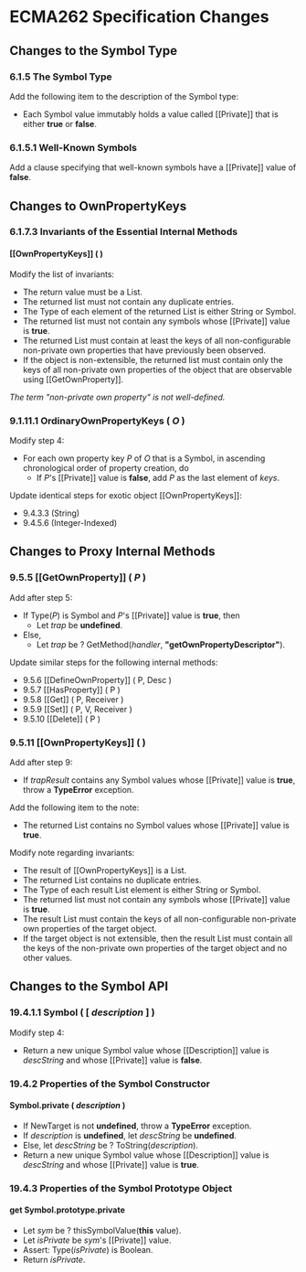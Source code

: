 # ECMA262 Specification Changes

## Changes to the Symbol Type

### 6.1.5 The Symbol Type

Add the following item to the description of the Symbol type:

- Each Symbol value immutably holds a value called [[Private]] that is either **true** or **false**.

### 6.1.5.1 Well-Known Symbols

Add a clause specifying that well-known symbols have a [[Private]] value of **false**.

## Changes to OwnPropertyKeys

### 6.1.7.3 Invariants of the Essential Internal Methods

#### [[OwnPropertyKeys]] ( )

Modify the list of invariants:

- The return value must be a List.
- The returned list must not contain any duplicate entries.
- The Type of each element of the returned List is either String or Symbol.
- The returned list must not contain any symbols whose [[Private]] value is **true**.
- The returned List must contain at least the keys of all non-configurable non-private own properties that have previously been observed.
- If the object is non-extensible, the returned list must contain only the keys of all non-private own properties of the object that are observable using [[GetOwnProperty]].

*The term "non-private own property" is not well-defined.*

### 9.1.11.1 OrdinaryOwnPropertyKeys ( _O_ )

Modify step 4:

- For each own property key _P_ of _O_ that is a Symbol, in ascending chronological order of property creation, do
  - If _P_'s [[Private]] value is **false**, add _P_ as the last element of _keys_.

Update identical steps for exotic object [[OwnPropertyKeys]]:

- 9.4.3.3 (String)
- 9.4.5.6 (Integer-Indexed)

## Changes to Proxy Internal Methods

### 9.5.5 [[GetOwnProperty]] ( _P_ )

Add after step 5:

- If Type(_P_) is Symbol and  _P_'s [[Private]] value is **true**, then
  - Let _trap_ be **undefined**.
- Else,
  - Let _trap_ be ? GetMethod(_handler_, **"getOwnPropertyDescriptor"**).

Update similar steps for the following internal methods:

- 9.5.6 [[DefineOwnProperty]] ( P, Desc )
- 9.5.7 [[HasProperty]] ( P )
- 9.5.8 [[Get]] ( P, Receiver )
- 9.5.9 [[Set]] ( P, V, Receiver )
- 9.5.10 [[Delete]] ( P )

### 9.5.11 [[OwnPropertyKeys]] ( )

Add after step 9:

- If _trapResult_ contains any Symbol values whose [[Private]] value is **true**, throw a **TypeError** exception.

Add the following item to the note:

- The returned List contains no Symbol values whose [[Private]] value is **true**.

Modify note regarding invariants:

- The result of [[OwnPropertyKeys]] is a List.
- The returned List contains no duplicate entries.
- The Type of each result List element is either String or Symbol.
- The returned list must not contain any symbols whose [[Private]] value is **true**.
- The result List must contain the keys of all non-configurable non-private own properties of the target object.
- If the target object is not extensible, then the result List must contain all the keys of the non-private own properties of the target object and no other values.

## Changes to the Symbol API

### 19.4.1.1 Symbol ( [ _description_ ] )

Modify step 4:

- Return a new unique Symbol value whose [[Description]] value is _descString_ and whose [[Private]] value is **false**.

### 19.4.2 Properties of the Symbol Constructor

#### Symbol.private ( _description_ )

- If NewTarget is not **undefined**, throw a **TypeError** exception.
- If _description_ is **undefined**, let _descString_ be **undefined**.
- Else, let _descString_ be ? ToString(_description_).
- Return a new unique Symbol value whose [[Description]] value is _descString_ and whose [[Private]] value is **true**.

### 19.4.3 Properties of the Symbol Prototype Object

#### get Symbol.prototype.private

- Let _sym_ be ? thisSymbolValue(**this** value).
- Let _isPrivate_ be _sym_'s [[Private]] value.
- Assert: Type(_isPrivate_) is Boolean.
- Return _isPrivate_.
